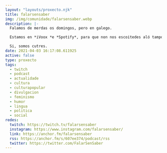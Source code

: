 ```yaml
---
layout: "layouts/proxecto.njk"
title: falarsensaber
img: /img/comunidade/falarsensaber.webp
description: |-
  Falamos de merdas os domingos, pero en galego.

  Estamos en *iVoox *e *Spotify*, para que non nos escoitedes aló tampouco!

  Si, somos cutres.
date: 2021-04-03 16:17:08.611925
active: false
type: proxecto
tags:
  - twitch
  - podcast
  - actualidade
  - cultura
  - culturapopular
  - divulgacion
  - feminismo
  - humor
  - lingua
  - politica
  - social
redes:
  twitch: https://twitch.tv/falarsensaber
  instagram: https://www.instagram.com/falarsensaber/
  link: https://anchor.fm/falarsensaber
  rss: https://anchor.fm/s/607ee374/podcast/rss
  twitter: https://twitter.com/FalarSenSaber
---
```

